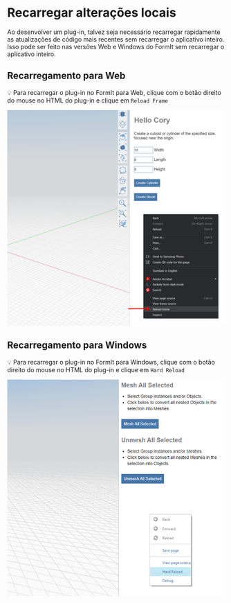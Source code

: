 # Recarregar alterações locais

Ao desenvolver um plug-in, talvez seja necessário recarregar rapidamente as atualizações de código mais recentes sem recarregar o aplicativo inteiro. Isso pode ser feito nas versões Web e Windows do FormIt sem recarregar o aplicativo inteiro.

## Recarregamento para Web

💡 Para recarregar o plug-in no FormIt para Web, clique com o botão direito do mouse no HTML do plug-in e clique em `Reload Frame`

![](<../../../.gitbook/assets/d11 (1).png>)

## Recarregamento para Windows

💡 Para recarregar o plug-in no FormIt para Windows, clique com o botão direito do mouse no HTML do plug-in e clique em `Hard Reload`

![](../../../.gitbook/assets/d18.png)
